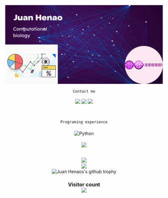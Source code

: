 <img align="center" alt="Juan's banner"  src="https://github.com/jdhenaos/jdhenaos/blob/main/assets/Modern%20Minimal%20Technology%20Background%20Banner.gif" />


<!--

Original gifs extracted from:
https://www.devangthakkar.com/
https://dribbble.com/shots/14138307-Abstract-illustration-Statistic


**jdhenaos/jdhenaos** is a ✨ _special_ ✨ repository because its `README.md` (this file) appears on your GitHub profile.

Here are some ideas to get you started:

- 🔭 I’m currently working on ...
- 🌱 I’m currently learning ...
- 👯 I’m looking to collaborate on ...
- 🤔 I’m looking for help with ...
- 💬 Ask me about ...
- 📫 How to reach me: ...
- 😄 Pronouns: ...
- ⚡ Fun fact: ...
-->

<p align="center">
<code>Contact me</code><br><br>
<a href="https://www.linkedin.com/in/juan-david-henao-1714218b/"><img src="https://img.shields.io/badge/-Juan%20Henao-0077B5?style=flat&logo=Linkedin&logoColor=white"/></a>
<a href="mailto:juan.henao@helmholtz-muenchen.de"><img src="https://img.shields.io/badge/-juan.henao@helmholtzmuenchen.de-D14836?style=flat&logo=Gmail&logoColor=white"/></a>
<a href="https://twitter.com/JuanHenaoS"><img src="https://img.shields.io/badge/-@JuanHenaoS-informational?style=flat&logo=Twitter&logoColor=white"/></a>
</p><br>

<p align="center">
<code>Programing experience</code><br><br>
<img title="Python" alt="Python" src="https://github.com/jdhenaos/jdhenaos/main/assets/Python-logo.svg" width="70" height="40" style="vertical-align:down; margin:4px"/>
</p>

<p align="center">
   <img align="center" src="https://github-readme-stats.vercel.app/api/top-langs/?username=jdhenaos&theme=radical&line_height=10&hide_langs_below=1&layout=compact" />
</p>
<p align="center">
  <br>
 <img align="center"  src="https://github-readme-streak-stats.herokuapp.com/?user=jdhenaos&theme=blue-green" />
  <br>
<img align="center" src="https://github-readme-stats.vercel.app/api?username=jdhenaos&show_icons=true&theme=blue-green&line_height=21"/>
    <br>
<img align="center" src="https://github-profile-trophy.vercel.app/?username=jdhenaos&theme=dracula" alt="Juan Henaos's github trophy"/>

<h3 align="center"> 
  Visitor count <br>
  <img src="https://profile-counter.glitch.me/jdhenaos/count.svg" />
</h3>


